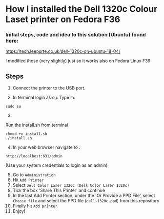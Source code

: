 # How I installed the Dell 1320c Colour Laset printer on Fedora F36

### Initial steps, code and idea to this solution (Ubuntu) found here:
https://tech.leeporte.co.uk/dell-1320c-on-ubuntu-18-04/

I modified those (very slightly) just so it works also on Fedora Linux F36

## Steps

1. Connect the printer to the USB port.

2. In terminal login as su:
Type in:

```
sudo su
```

3. 
Run the install.sh from terminal
```
chmod +x install.sh
./install.sh
```

4. In your web browser navigate to :
```
http://localhost:631/admin
```
(Use your system credentials to login as an admin)

5. Go to `Administration`
6. Hit `Add Printer`
7. Select `Dell Color Laser 1320c (Dell Color Laser 1320c)`
8. Tick the box 'Share This Printer' and continue
9. In the last Add Printer section, under the 'Or Provide a PPD File', select `Choose file` and select the PPD file (`dell-1320c.ppd`) from this repository
10. Finally hit `Add printer`.
11. Enjoy!

